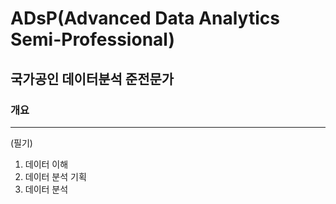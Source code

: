 # ADsP(Advanced Data Analytics Semi-Professional)
## 국가공인 데이터분석 준전문가
### 개요
--------------------------------------------
(필기)
1. 데이터 이해
2. 데이터 분석 기획
3. 데이터 분석

